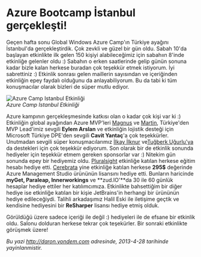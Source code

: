 # Azure Bootcamp İstanbul gerçekleşti!
Geçen hafta sonu Global Windows Azure Camp'ın Türkiye ayağını
İstanbul'da gerçekleştirdik. Çok zevkli ve güzel bir gün oldu. Sabah
10'da başlayan etkinlikte ilk gelen 150 kişiyi alabileceğimiz için
sabahıın 8'inde etkinliğe gelenler oldu :) Sabahın o erken saatlerinde
gelip günün sonuna kadar bizle kalan herkese buradan çok teşekkür etmek
istiyorum. İyi sabrettiniz :) Etkinlik sonrası gelen maillerin
sayısından ve içeriğinden etkinliğin epey faydalı olduğunu da
anlayabiliyorum. Bu da tabi ki tüm konuşmacılar olarak bizleri de süper
mutlu ediyor.

![Azure Camp Istanbul
Etkinliği](media/Azure_Bootcamp_Istanbul_gerceklesti/azurecamp.jpg)\
*Azure Camp Istanbul Etkinliği*

Azure kampının gerçekleşmesinde katkısı olan o kadar çok kişi var ki :)
Etkinliğin global ayağından Azure MVP'leri
[Magnus](http://magnusmartensson.com/) ve
[Martin](http://blog.maartenballiauw.be/), Türkiye'den MVP Lead'imiz
sevgili **Eylem Arslan** ve etkinliğin lojistik desteği için Microsoft
Türkiye DPE'den sevgili **Cavit Yantaç**'a çok teşekkürler. Unutmadan
sevgili süper konuşmacılarımız [İlkay
İlknur](http://www.ilkayilknur.com/) ve[Tuğberk
Uğurlu'ya](http://www.tugberkugurlu.com/) da destekleri için çok
teşekkür ediyorum. Son olarak bir de etkinlik sonunda hediyeler için
teşekkür etmem gereken sponsorlar var :) Nitekim gün sonunda epey bir
hediyemiz oldu. [Pluralsight](http://www.pluralsight.com) etkinliğe
katılan herkese eğitim hesabı hediye etti.
[Cerebrata](http://www.cerebrata.com) yine etkinliğe katılan herkese
**295\$** değerinde Azure Management Studio ürününün lisansını hediye
etti. Bunların haricinde **myGet, Paraleap, Innerworkings** ve
**zud.IO'**da 30 ile 60 günlük hesaplar hediye ettiler her
katılımcımıza. Etkinlikte bahsettiğim bir diğer hediye ise etkinliğe
katılan bir kişie JetBrains'in herhangi bir ürününün hediye
edileceğiydi. Talihli arkadaşımız Halil Eski ile iletişime geçtik ve
kendisine hediyesini bir **ReSharper** lisansı hediye etmiş olduk.

Görüldüğü üzere sadece içeriği ile değil :) hediyeleri ile de efsane bir
etkinlik oldu. Salonu dolduran herkese tekrar çok teşekürler. Bir
sonraki etkinlikte görüşmek üzere!



*Bu yazi http://daron.yondem.com adresinde, 2013-4-28 tarihinde yayinlanmistir.*
